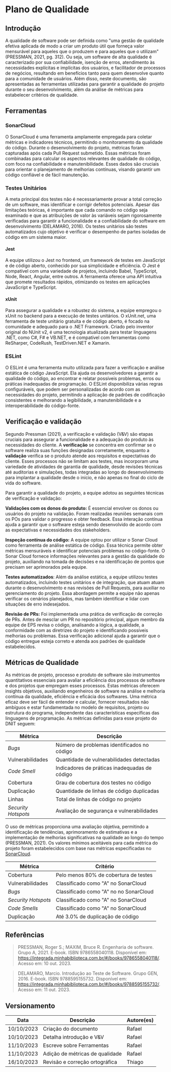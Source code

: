 # Plano de Qualidade

## Introdução

A qualidade de software pode ser definida como "uma gestão de qualidade efetiva aplicada de modo a criar um produto útil que forneça valor mensurável para aqueles que o produzem e para aqueles que o utilizam" (PRESSMAN, 2021, pg. 312). Ou seja, um software de alta qualidade é caracterizado por sua confiabilidade, isenção de erros, atendimento às necessidades explícitas e implícitas dos usuários, e facilitador de processos de negócios, resultando em benefícios tanto para quem desenvolve quanto para a comunidade de usuários. Além disso, neste documento, são apresentadas as ferramentas utilizadas para garantir a qualidade do projeto durante o seu desenvolvimento, além da análise de métricas para estabelecer critérios de qualidade.

## Ferramentas

### SonarCloud

O SonarCloud é uma ferramenta amplamente empregada para coletar métricas e indicadores técnicos, permitindo o monitoramento da qualidade do código. Durante o desenvolvimento do projeto, métricas foram capturadas após cada Pull Request submetido. Essas métricas foram combinadas para calcular os aspectos relevantes de qualidade do código, com foco na confiabilidade e manutenibilidade. Esses dados são cruciais para orientar o planejamento de melhorias contínuas, visando garantir um código confiável e de fácil manutenção.

### Testes Unitários

A meta principal dos testes não é necessariamente provar a total correção de um software, mas identificar e corrigir defeitos potenciais. Apesar das limitações teóricas, é importante que cada comando no código seja examinado e que as atribuições de valor às variáveis sejam rigorosamente verificadas para garantir a funcionalidade e a confiabilidade do software em desenvolvimento (DELAMARO, 2016). Os testes unitários são testes automatizados cujo objetivo é verificar o desempenho de partes isoladas de código em um sistema maior.

#### Jest

A equipe utilizou o Jest no frontend, um framework de testes em JavaScript e de código aberto, conhecido por sua simplicidade e eficiência. O Jest é compatível com uma variedade de projetos, incluindo Babel, TypeScript, Node, React, Angular, entre outros. A ferramenta oferece uma API intuitiva que promete resultados rápidos, otimizando os testes em aplicações JavaScript e TypeScript.

#### xUnit

Para assegurar a qualidade e a robustez do sistema, a equipe empregou o xUnit no backend para a execução de testes unitários. O xUnit.net, uma ferramenta de teste unitário gratuita e de código aberto, é focado na comunidade e adequado para o .NET Framework. Criado pelo inventor original do NUnit v2, é uma tecnologia atualizada para testar linguagens .NET, como C#, F# e VB.NET, e é compatível com ferramentas como ReSharper, CodeRush, TestDriven.NET e Xamarin.

### ESLint

O ESLint é uma ferramenta muito utilizada para fazer a verificação e análise estática de código JavaScript. Ela ajuda os desenvolvedores a garantir a qualidade do código, ao encontrar e relatar possíveis problemas, erros ou práticas inadequadas de programação. O ESLint disponibiliza várias regras configuráveis, que podem ser personalizadas de acordo com as necessidades do projeto, permitindo a aplicação de padrões de codificação consistentes e melhorando a legibilidade, a manutenibilidade e a interoperabilidade do código-fonte.

## Verificação e validação

Segundo Pressman (2021), a verificação e validação (V&V) são etapas cruciais para assegurar a funcionalidade e a adequação do produto às necessidades do cliente. A **verificação** se concentra em confirmar se o software realiza suas funções designadas corretamente, enquanto a **validação** verifica se o produto atende aos requisitos e expectativas do cliente. Esses processos não se limitam aos testes, mas incorporam uma variedade de atividades de garantia de qualidade, desde revisões técnicas até auditorias e simulações, todas integradas ao longo do desenvolvimento para implantar a qualidade desde o início, e não apenas no final do ciclo de vida do software.

Para garantir a qualidade do projeto, a equipe adotou as seguintes técnicas de verificação e validação:

**Validações com os donos do produto:** É essencial envolver os donos ou usuários do projeto na validação. Foram realizadas reuniões semanais com os POs para validar o progresso e obter feedback. Essa interação contínua ajuda a garantir que o software esteja sendo desenvolvido de acordo com as expectativas e necessidades dos stakeholders.

**Inspeção contínua do código:** A equipe optou por utilizar o Sonar Cloud como ferramenta de análise estática de código. Essa técnica permite obter métricas mensuráveis e identificar potenciais problemas no código-fonte. O Sonar Cloud fornece informações relevantes para a gestão da qualidade do projeto, auxiliando na tomada de decisões e na identificação de pontos que precisam ser aprimorados pela equipe.

**Testes automatizados**: Além da análise estática, a equipe utilizou testes automatizados, incluindo testes unitários e de integração, que atuam atuam durante o desenvolvimento e nas revisões de Pull Requests, para auxiliar no gerenciamento do projeto. Essa abordagem permite a equipe não apenas verificar os cenários planejados, mas também identificar e lidar com situações de erro indesejados.

**Revisão de PRs:** Foi implementada uma prática de verificação de correção de PRs. Antes de mesclar um PR no repositório principal, algum membro da equipe de EPS revisa o código, analisando a lógica, a qualidade, a conformidade com as diretrizes do projeto e identificando possíveis melhorias ou problemas. Essa verificação adicional ajuda a garantir que o código entregue esteja correto e atenda aos padrões de qualidade estabelecidos.

## Métricas de Qualidade

As métricas de projeto, processo e produto de software são instrumentos quantitativos essenciais para avaliar a eficiência dos processos de software e dos projetos que empregam esses processos. Estas métricas oferecem insights objetivos, auxiliando engenheiros de software na análise e melhoria contínua da qualidade, eficiência e eficácia dos softwares. Uma métrica eficaz deve ser fácil de entender e calcular, fornecer resultados não ambíguos e estar fundamentada no modelo de requisitos, projeto ou estrutura do programa, independente das características específicas das linguagens de programação. As métricas definidas para esse projeto do DNIT seguem:

|**Métrica**|**Descrição**|
|-----------|-------------|
|*Bugs*|Número de problemas identificados no código|
|Vulnerabilidades|Quantidade de vulnerabilidades detectadas|
|*Code Smell*|Indicadores de práticas inadequadas de código|
|Cobertura|Grau de cobertura dos testes no código|
|Duplicação|Quantidade de linhas de código duplicadas|
|Linhas|Total de linhas de código no projeto|
|*Security Hotspots*|Avaliação de segurança e vulnerabilidades|

O uso de métricas proporciona uma avaliação objetiva, permitindo a identificação de tendências, aprimoramento de estimativas e a implementação de melhorias significativas na qualidade ao longo do tempo (PRESSMAN, 2021). Os valores mínimos aceitáveis para cada métrica do projeto foram estabelecidos com base nas métricas especificadas no [SonarCloud](https://docs.sonarcloud.io/digging-deeper/metric-definitions/#complexity).

|**Métrica**|**Critério**|
|-----------|------------|
|Cobertura|Pelo menos 80% de cobertura de testes|
|Vulnerabilidades|Classificado como "A" no SonarCloud|
|*Bugs*|Classificado como "A" no no SonarCloud|
|*Security Hotspots*|Classificado como "A" no SonarCloud|
|*Code Smells*|Classificado como "A" no SonarCloud|
|Duplicação|Até 3.0% de duplicação de código|

## Referências

> PRESSMAN, Roger S.; MAXIM, Bruce R. Engenharia de software. Grupo A, 2021. E-book. ISBN 9786558040118. Disponível em: <https://integrada.minhabiblioteca.com.br/#/books/9786558040118/>. Acesso em: 10 out. 2023.

> DELAMARO, Marcio. Introdução ao Teste de Software. Grupo GEN, 2016. E-book. ISBN 9788595155732. Disponível em: <https://integrada.minhabiblioteca.com.br/#/books/9788595155732/>. Acesso em: 11 out. 2023.

## Versionamento

|**Data**|**Descrição**|**Autore(es)**|
|--------|-------------|--------------|
|10/10/2023| Criação do documento | Rafael |
|10/10/2023| Detalha introdução e V&V | Rafael|
|11/10/2023| Escreve sobre Ferramentas | Rafael|
|11/10/2023| Adição de métricas de qualidade | Rafael|
|16/10/2023| Revisão e correção ortográfica | Thiago |

